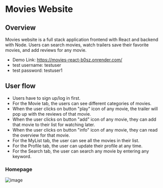 # Movies Website
## Overview
Movies website is a full stack application frontend with React and backend with Node. Users can search movies, watch trailers save their favorite movies, and add reviews for any movie.
* Demo Link: https://movies-react-b0sz.onrender.com/
* test username: testuser
* test password: testuser1
## User flow
* Users have to sign up/log in first.
* For the Movie tab, the users can see different categories of movies.
* When the user clicks on button "play" icon of any movie, the trailer will pop up with the reviews of that movie.
* When the user clicks on button "add" icon of any movie, they can add that movie to their list for watching later.
* When the user clicks on button "info" icon of any movie, they can read the overview for that movie.
* For the MyList tab, the user can see all the movies in their list.
* For the Profile tab, the user can update their profile at any time.
* For the Search tab, the user can search any movie by entering any keyword.
### Homepage
![image](https://github.com/Thingo2906/Capstone-2/assets/93515126/30ad36fa-8dc6-43cc-a47a-0d338cb8d0b5)

